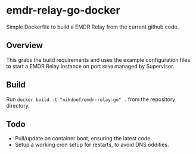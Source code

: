 emdr-relay-go-docker
====================

Simple Dockerfile to build a EMDR Relay from the current github code.

Overview
--------

This grabs the build requirements and uses the example configuration files to start a EMDR Relay instance on port `8050` managed by Supervisor.

Build
-----

Run `docker build -t "nikdoof/emdr-relay-go" .` from the repository directory.

Todo
----

* Pull/update on container boot, ensuring the latest code.
* Setup a working cron setup for restarts, to avoid DNS oddities.